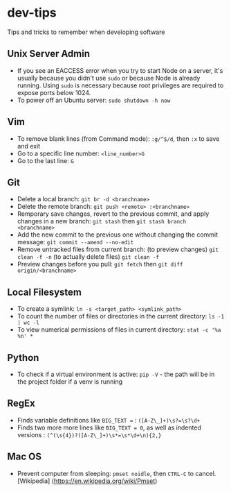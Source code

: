 # dev-tips
Tips and tricks to remember when developing software

## Unix Server Admin
* If you see an EACCESS error when you try to start Node on a server, it's usually because you didn't use `sudo` or because Node is already running. Using `sudo` is necessary because root privileges are required to expose ports below 1024.
* To power off an Ubuntu server: `sudo shutdown -h now`

## Vim
* To remove blank lines (from Command mode): `:g/^$/d`, then `:x` to save and exit
* Go to a specific line number: `<line_number>G`
* Go to the last line: `G`

## Git
* Delete a local branch: `git br -d <branchname>`
* Delete the remote branch: `git push <remote> :<branchname>`
* Remporary save changes, revert to the previous commit, and apply changes in a new branch: `git stash` then `git stash branch <branchname>`
* Add the new commit to the previous one without changing the commit message: `git commit --amend --no-edit`
* Remove untracked files from current branch: (to preview changes) `git clean -f -n` (to actually delete files) `git clean -f`
* Preview changes before you pull: `git fetch` then `git diff origin/<branchname>`

## Local Filesystem
* To create a symlink: `ln -s <target_path> <symlink_path>`
* To count the number of files or directories in the current directory: `ls -1 | wc -l`
* To view numerical permissions of files in current directory: `stat -c '%a %n' *`

## Python
* To check if a virtual environment is active: `pip -V` - the path will be in the project folder if a venv is running

## RegEx
* Finds variable definitions like `BIG_TEXT =` : `([A-Z\_]+)\s?=\s?\d+`
* Finds two more more lines like `BIG_TEXT = 0`, as well as indented versions : `(^(\s{4})?([A-Z\_]+)\s*=\s*\d+\n){2,}`

## Mac OS
* Prevent computer from sleeping: `pmset noidle`, then `CTRL-C` to cancel. [Wikipedia] (https://en.wikipedia.org/wiki/Pmset)
